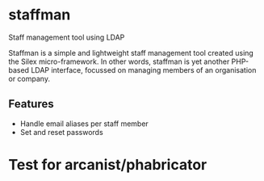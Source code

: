# staffman
Staff management tool using LDAP

Staffman is a simple and lightweight staff management tool created using the Silex micro-framework.
In other words, staffman is yet another PHP-based LDAP interface, focussed on managing members of an organisation or company.

## Features

* Handle email aliases per staff member
* Set and reset passwords

# Test for arcanist/phabricator
